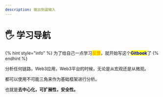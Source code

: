 ```yaml
---
description: 输出倒逼输入
---
```


# 🖐️ 学习导航

{% hint style="info" %}
为了给自己一点学习<mark style="color:orange;">**反馈**</mark>，就开始写这个<mark style="color:blue;">**Gitbook**</mark>了
{% endhint %}

分析任何链路，Web3应用，Web3平台的时候，无论是从宏观还是从微观。

都可以使用不可能三角来作为基础框架进行分析。

也就是**去中心化，可扩展性，安全性。**

